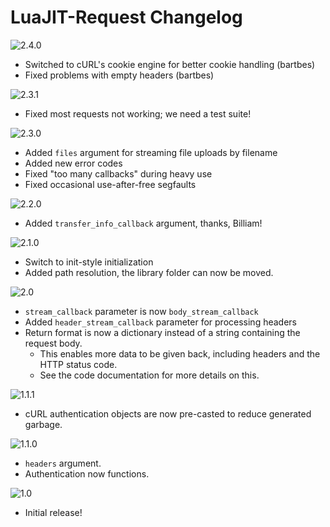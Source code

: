 # LuaJIT-Request Changelog

![2.4.0](https://img.shields.io/badge/2.4.0-latest-brightgreen.svg?style=flat-square)
- Switched to cURL's cookie engine for better cookie handling (bartbes)
- Fixed problems with empty headers (bartbes)

![2.3.1](https://img.shields.io/badge/2.3.1-unsupported-red.svg?style=flat-square)
- Fixed most requests not working; we need a test suite!

![2.3.0](https://img.shields.io/badge/2.3.0-unsupported-red.svg?style=flat-square)
- Added `files` argument for streaming file uploads by filename
- Added new error codes
- Fixed "too many callbacks" during heavy use
- Fixed occasional use-after-free segfaults

![2.2.0](https://img.shields.io/badge/2.2.0-unsupported-red.svg?style=flat-square)
- Added `transfer_info_callback` argument, thanks, Billiam!

![2.1.0](https://img.shields.io/badge/2.1.0-unsupported-red.svg?style=flat-square)
- Switch to init-style initialization
- Added path resolution, the library folder can now be moved.

![2.0](https://img.shields.io/badge/2.0-unsupported-red.svg?style=flat-square)
- `stream_callback` parameter is now `body_stream_callback`
- Added `header_stream_callback` parameter for processing headers
- Return format is now a dictionary instead of a string containing the request body.
	- This enables more data to be given back, including headers and the HTTP status code.
	- See the code documentation for more details on this.

![1.1.1](https://img.shields.io/badge/1.1.1-unsupported-red.svg?style=flat-square)
- cURL authentication objects are now pre-casted to reduce generated garbage.

![1.1.0](https://img.shields.io/badge/1.1.0-unsupported-red.svg?style=flat-square)
- `headers` argument.
- Authentication now functions.

![1.0](https://img.shields.io/badge/1.0-unsupported-red.svg?style=flat-square)
- Initial release!